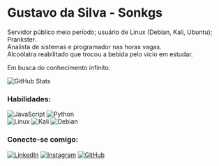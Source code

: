 # Gustavo da Silva - Sonkgs
Servidor público meio período; usuário de Linux (Debian, Kali, Ubuntu); Prankster.  
Analista de sistemas e programador nas horas vagas.  
Alcoólatra reabilitado que trocou a bebida pelo vício em estudar.  

Em busca do conhecimento infinito.

![GitHub Stats](https://github-readme-stats.vercel.app/api?username=Sonkgs&theme=transparent&bg_color=000&border_color=30F33C&show_icons=true&icon_color=30F33C&title_color=30F33C&text_color=FFF)  

### Habilidades:
![JavaScript](https://img.shields.io/badge/JavaScript-000?style=for-the-badge&logo=javascript&logoColor=30F33C&text_color=50F390)
![Python](https://img.shields.io/badge/python-000?style=for-the-badge&logo=python&logoColor=30F33C)  
![Linux](https://img.shields.io/badge/Linux-000?style=for-the-badge&logo=linux&logoColor=30F33C)
![Kali](https://img.shields.io/badge/Kali-000?style=for-the-badge&logo=kalilinux&logoColor=30F33C)
![Debian](https://img.shields.io/badge/Debian-000?style=for-the-badge&logo=debian&logoColor=30F33C)


### Conecte-se comigo:
[![LinkedIn](https://img.shields.io/badge/LinkedIn-000?style=for-the-badge&logo=linkedin&logoColor=30F33C)](https://www.linkedin.com/in/gustavo-da-silva-a381b2256/)
[![Instagram](https://img.shields.io/badge/-Instagram-000?style=for-the-badge&logo=instagram&logoColor=30F33C)](https://www.instagram.com/gustevil/)
[![GitHub](https://img.shields.io/badge/GitHub-000?style=for-the-badge&logo=github&logoColor=30F33C)](https://github.com/Sonkgs)

